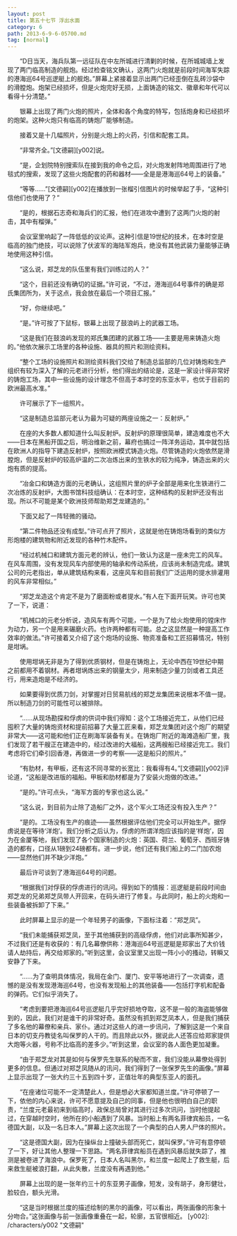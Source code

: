 ```yaml
---
layout: post
title: 第五十七节 浮出水面
category: 6
path: 2013-6-9-6-05700.md
tag: [normal]
---
```


　　“D日当天，海兵队第一远征队在中左所城进行清剿的时候，在所城城墙上发现了两门临高制造的舰炮。经过检查铭文确认，这两门火炮就是前段时间海军失踪的港海巡64号巡逻艇上的舰炮。”屏幕上紧接着显示出两门已经歪倒在乱砖沙袋中的滑膛炮。炮架已经损坏，但是火炮完好无损，上面铸造的铭文、徽章和年代可以看得十分清楚。”

　　银幕上出现了两门火炮的照片，全体和各个角度的特写，包括炮身和已经损坏的炮架。这种火炮只有临高的铸炮厂能够制造。

　　接着又是十几幅照片，分别是火炮上的火药，引信和配套工具。

　　“非常齐全。”[文德嗣][y002]说。

　　“是，企划院特别搜索队在接到我的命令之后，对火炮发射阵地周围进行了地毯式的搜索，发现了这些火炮配套的药和器材——全是是港海巡64号上的装备。”

　　“等等……”[文德嗣][y002]在播放到一张榴引信图片的时候举起了手，“这种引信他们也使用了？”

　　“是的，根据石志奇和海兵们的汇报，他们在进攻中遭到了这两门火炮的射击，其中有榴弹。”

　　会议室里响起了一阵低低的议论声。这种引信是19世纪的技术，在本时空是临高的独门绝技，可以说除了伏波军的海陆军炮兵，绝没有其他武装力量能够正确地使用这种引信。

　　“这么说，郑芝龙的队伍里有我们训练过的人？”

　　“这个，目前还没有确切的证据。”许可说，“不过，港海巡64号事件的确是郑氏集团所为，关于这点，我会放在最后一个项目汇报。”

　　“好，你继续吧。”

　　“是。”许可按了下鼠标，银幕上出现了鼓浪屿上的武器工场。

　　“这是我们在鼓浪屿发现的郑氏集团建的武器工场——主要是用来铸造火炮的。”他依次展示工场里的各种设施、器具的照片和测绘资料。

　　“整个工场的设施照片和测绘资料我们交给了制造总监部的几位对铸炮和生产组织有较为深入了解的元老进行分析，他们得出的结论是，这是一家设计得非常好的铸炮工场，其中一些设施的设计理念不但高于本时空的东亚水平，也优于目前的欧洲最高水准。”

　　许可展示了下一组照片。

　　“这是制造总监部元老认为最为可疑的两座设施之一：反射炉。”

　　在座的大多数人都知道什么叫反射炉。反射炉的原理很简单，建造难度也不大——日本在黑船开国之后，明治维新之前，幕府也搞过一阵洋务运动，其中就包括在欧洲人的指导下建造反射炉，按照欧洲模式铸造火炮。尽管铸造的火炮依然是滑膛炮，但是反射炉的较高炉温的二次冶炼出来的生铁水的较为纯净，铸造出来的火炮有质的提高。

　　“冶金口和铸造方面的元老确认，这组照片里的炉子全部是用来化生铁进行二次冶炼的反射炉，大图书馆科技组确认：在本时空，这种结构的反射炉还没有出现。所以不可能是某个欧洲技师帮助郑芝龙建造的。”

　　下面又起了一阵轻微的骚动。

　　“第二件物品还没有成型。”许可点开了照片，这就是他在铸炮场看到的类似方形炮楼的建筑物和附近发现的各种竹木配件。

　　“经过机械口和建筑方面元老的辨认，他们一致认为这是一座未完工的风车。在风车周围，没有发现风车内部使用的轴承和传动系统，应该尚未制造完成。建筑公司的元老指出，单从建筑结构来看，这座风车和目前我们广泛运用的提水排灌用的风车非常相似。”

　　“郑芝龙造这个肯定不是为了磨面粉或者提水。”有人在下面开玩笑。许可也笑了一下，说道：

　　“机械口的元老分析说，造风车有两个可能，一个是为了给火炮使用的镗床作为动力，另一个是用来碾磨火药。也许两种都有可能。总之这显然是一种提高工作效率的做法。”许可接着又介绍了这个炮场的设施、物资准备和工匠招募情况，特别是坩埚。

　　使用坩埚无非是为了得到优质钢材，但是在铸炮上，无论中西在19世纪中期之前都用不着钢材。再者坩埚炼出来的钢量太少，用来制造少量刀剑或者工具还行，用来造炮是不经济的。

　　如果要得到优质刀剑，对掌握对日贸易航线的郑芝龙集团来说根本不值一提。所以制造刀剑的可能性可以被排除。

　　“……从现场勘探和俘虏的供词中我们得知：这个工场接近完工，从他们已经囤积了大量的铸炮资材和提前招募了大量工匠来看，郑芝龙集团对这个炮厂的期望非常大——这可能和他们正在刷海军装备有关。在铸炮厂附近的海滩造船厂里，我们发现了若干艘正在建造中的，经过改进的大福船，这两艘船已经接近完工。我们考虑将它们牵引回香港，再做进一步的考察——这是船只的照片。”

　　“有肋材，有甲板，还有这不同寻常的长宽比：我看得有4。”[文德嗣][y002]评论道，“这船是改进版的福船。甲板和肋材都是为了安装火炮做的改进。”

　　“是的。”许可点头，“海军方面的专家也这么说。”

　　“这么说，到目前为止除了造船厂之外，这个军火工场还没有投入生产？”

　　“是的。工场没有生产的痕迹——虽然根据评估他们完全可以开始生产。据俘虏说是在等待‘洋炮’。我们分析之后认为，俘虏的所谓洋炮应该指的是‘样炮’，因为在金厦等地，我们发现了各个国家制造的火炮：英国、荷兰、葡萄牙、西班牙铸造的都有，口径从1磅到24磅都有。进一步说，他们还有我们船上的二门加农炮——显然他们并不缺少洋炮。”

　　最后许可谈到了港海巡64号的问题。

　　“根据我们对俘获的俘虏进行的讯问。得到如下的情报：巡逻艇是前段时间由郑芝龙的兄弟郑芝凤带人开回来，在码头进行了修复。与此同时，船上的火炮和一些装备被拆卸了下来。”

　　此时屏幕上显示的是一个年轻男子的画像，下面标注着：“郑芝凤”。

　　“我们未能捕获郑芝凤，至于其他捕获到的高级俘虏，他们对此事所知甚少，不过我们还是有收获的：有几名幕僚供称：港海巡64号巡逻艇是郑家出了大价钱请人劫持后，再交给郑家的。”听到这里，会议室里又出现一阵小小的搔动，转瞬又安静了下来。

　　“……为了查明具体情况，我局在金门、厦门、安平等地进行了一次调查，遗憾的是没有发现港海巡64号，也没有发现船上的其他装备——包括打字机和配备的弹药。它们似乎消失了。

　　“考虑到要把港海巡64号巡逻艇几乎完好损地夺取，这不是一般的海盗能够做到的，因此，我们对是谁干的非常好奇。虽然没有抓到郑芝凤本人，但是我们捕获了多名他的幕僚和亲兵、家仆。通过对这些人的进一步讯问，了解到这是一个来自日本的切支丹教徒名叫保罗的人干的。而且除此以外，据说此人还答应给郑家提供大炮等火器，号称不比临高的差多少。”听到这里，会议室的各人面色更加凝重。

　　“由于郑芝龙对其是如何与保罗先生联系的秘而不宣，我们没能从幕僚处得到更多的信息。但通过对郑芝凤随从的讯问，我们得到了一张保罗先生的画像。”屏幕上显示出现了一张大约三十五到四十岁，正值壮年的典型东亚人的面孔。

　　“在座诸位可能不一定清楚此人，但是想必大家都知道兰度。”许可停顿了一下，依他的内心来说，许可不愿意提及自己的同事，但是他也很明白自己的职责，“兰度元老最初来到临高时，政保总局曾对其进行过多次讯问，当时他提起过，在穿越时空时，他所在的小船遇到了风暴。当时船上有两名菲律宾船员，一名德国大副，以及一名日本人。”屏幕上这次出现了一个典型的白人男人尸体的照片。

　　“这是德国大副，因为在操纵台上撞破头部而死亡，就叫保罗。”许可有意停顿了一下，好让其他人整理一下思路。“两名菲律宾船员在遇到风暴后就失踪了，推测是被卷进了海浪中。保罗死了，日本人名叫黑尔，和兰度一起爬上了救生艇，后来救生艇被浪打翻，从此失散，兰度没有再遇到他。”

　　屏幕上出现的是一张年约三十的东亚男子画像，短发，没有胡子，身形健壮，脸较白，额头光滑。

　　“这是当时根据兰度的描述绘制的黑尔的画像，可以看出，两张画像的形象十分吻合。”这张画像与前一张画像重叠在一起，轮廓，五官很相近。
[y002]: /characters/y002 "文德嗣"
